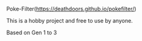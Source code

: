 Poke-Filter(https://deathdoors.github.io/pokefilter/)

This is a hobby project and free to use by anyone.

Based on Gen 1 to 3 